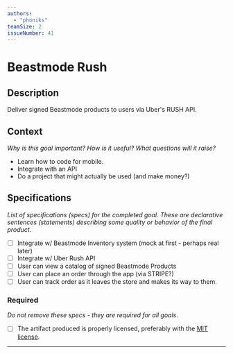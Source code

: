 ```yaml
---
authors:
  - "phoniks"
teamSize: 2
issueNumber: 41
---
```


# Beastmode Rush

## Description

Deliver signed Beastmode products to users via Uber's RUSH API.
## Context

_Why is this goal important? How is it useful? What questions will it raise?_
- Learn how to code for mobile.
- Integrate with an API
- Do a project that might actually be used (and make money?)
## Specifications

_List of specifications (specs) for the completed goal. These are declarative sentences (statements) describing some quality or behavior of the final product._
- [ ] Integrate w/ Beastmode Inventory system (mock at first - perhaps real later)
- [ ] Integrate w/ Uber Rush API
- [ ] User can view a catalog of signed Beastmode Products
- [ ] User can place an order through the app (via STRIPE?)
- [ ] User can track order as it leaves the store and makes its way to them.  
### Required

_Do not remove these specs - they are required for all goals_.
- [ ] The artifact produced is properly licensed, preferably with the [MIT license](https://opensource.org/licenses/MIT).

---





